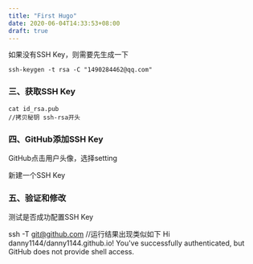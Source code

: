 ```yaml
---
title: "First Hugo"
date: 2020-06-04T14:33:53+08:00
draft: true
---
```




如果没有SSH Key，则需要先生成一下

```git
ssh-keygen -t rsa -C "1490284462@qq.com"
```

### 三、获取SSH Key

```git
cat id_rsa.pub
//拷贝秘钥 ssh-rsa开头
```

### 四、GitHub添加SSH Key

GitHub点击用户头像，选择setting

新建一个SSH Key

### 五、验证和修改

测试是否成功配置SSH Key

ssh -T git@github.com
//运行结果出现类似如下
Hi danny1144/danny1144.github.io! You've successfully authenticated, but GitHub does not provide shell access.
 
